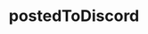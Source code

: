 ---
title: postedToDiscord
api:
  file: scyted-tv-api.json
  operationId: get_loydshelperbluesky{username}posted-to-discord
deprecated: false
hidden: true
link:
  new_tab: false
metadata:
  robots: index
---